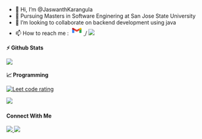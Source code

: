
<!-- ![](https://komarev.com/ghpvc/?username=jaswanthkarangula&style=plastic&color=dc143c)
[![trophy](https://github-profile-trophy.vercel.app/?username=jaswanthkarangula&theme=onedark)](https://github.com/ryo-ma/github-profile-trophy)
-->

<!-- <p align="left">
  <a href="https://leetcode.com/J__K/">
    <img src="https://cp-logo.vercel.app/leetcode/J__K" alt="Leet code rating" />
  </a> -->
<!--   <a href="https://codeforces.com/profile/J__K.me">
    <img src="https://raw.githubusercontent.com/J__K/cf-stats/main/output/rating.svg" alt="Codeforces rating" />
  </a> -->
<!--   <a href="https://github.com/jaswanthkarangula/">
    <img src="https://komarev.com/ghpvc/?username=JaswanthKarangula" alt="visitors" />
  </a> -->

<!-- </p> -->

- 👋 Hi, I’m @JaswanthKarangula
- 👀 Pursuing Masters in Software Enginering at San Jose State University
- 💞️ I’m looking to collaborate on backend development using java
- 📫 How to reach me : <a href="mailto:jaswanthkarangula01@gmail.com"> <img src="img/gmail.png" height=25 width=35> </a> / <a href="https://www.linkedin.com/in/jaswanthkarangula/">
  <img src="https://img.shields.io/badge/linkedin-%230077B5.svg?&style=for-the-badge&logo=linkedin&logoColor=white" height=25>
</a>
<!---
JaswanthKarangula/JaswanthKarangula is a ✨ special ✨ repository because its `README.md` (this file) appears on your GitHub profile.
You can click the Preview link to take a look at your changes.
--->



<b>⚡ Github Stats</b>
<p float="left">
<!-- <img height="180em" src="https://github-readme-stats.vercel.app/api?username=JaswanthKarangula&show_icons=true&hide_border=true&&count_private=true&include_all_commits=true" />  -->
<img height="250em" src="https://github-readme-stats.vercel.app/api/top-langs/?username=JaswanthKarangula&theme=react&layout=compact&hide=css%22&langs_count=8"/>
</p>

<b>&#128200;  Programming</b>

<p align="left">
  <a href="https://leetcode.com/J__K/">
    <img src="https://cp-logo.vercel.app/leetcode/J__K" alt="Leet code rating" />
  </a>
  </p>
<p float="left">
<img height="390em" src="https://leetcard.jacoblin.cool/J__K?theme=light&font=Karma&ext=contest" />
<!-- <img height="280em" src="https://raw.githubusercontent.com/J__K/cf-stats/main/output/light_card.svg" /> -->
</p>


<!-- <p><img align="left" src="https://github-readme-stats.vercel.app/api/top-langs?username=jaswanthkarangula&show_icons=true&locale=en&layout=compact" alt="jaswanthkarangula" /></p>

<p>&nbsp;<img align="center" src="https://github-readme-stats.vercel.app/api?username=jaswanthkarangula&show_icons=true&locale=en" alt="jaswanthkarangula" /></p>

<p><img align="center" src="https://github-readme-streak-stats.herokuapp.com/?user=jaswanthkarangula&" alt="jaswanthkarangula" /></p>
 -->
#### Connect With Me

 <p left="center">
<a href="https://twitter.com/J__K">
  <img src="https://img.shields.io/badge/twitter-%231DA1F2.svg?&style=for-the-badge&logo=twitter&logoColor=white" height=25>
</a> 
<a href="https://www.linkedin.com/in/jaswanthkarangula/">
  <img src="https://img.shields.io/badge/linkedin-%230077B5.svg?&style=for-the-badge&logo=linkedin&logoColor=white" height=25>
</a> 

<a href="jaswanthkarangula01@gmail.com">
<!--   <img src="	https://img.shields.io/badge/Gmail-D14836?style=for-the-badge&logo=gmail&logoColor=white" height=25> -->
</a>
</p>
